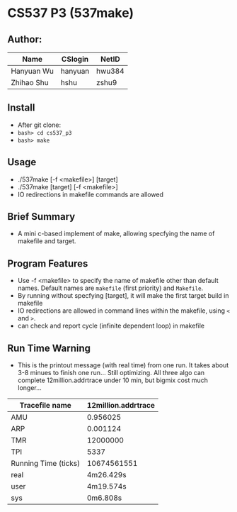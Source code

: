 # CS537 P3 (537make)

## Author:

|Name|CSlogin|NetID|
|----|-------|-----|
|Hanyuan Wu|hanyuan|hwu384|
|Zhihao Shu|hshu|zshu9|

## Install

* After git clone:
* `bash> cd cs537_p3`
* `bash> make`

## Usage

* ./537make [-f \<makefile\>] [target]
* ./537make [target] [-f \<makefile\>]
* IO redirections in makefile commands are allowed

## Brief Summary

* A mini c-based implement of make, allowing specfying the name of makefile and target.

## Program Features

* Use -f \<makefile\> to specify the name of makefile other than default names. Default names are `makefile` (first priority) and `Makefile`.
* By running without specfying [target], it will make the first target build in makefile
* IO redirections are allowed in command lines within the makefile, using `<` and `>`.
* can check and report cycle (infinite dependent loop) in makefile

## Run Time Warning

* This is the printout message (with real time) from one run. It takes about 3-8 minues to finish one run... Still optimizing. All three algo can complete 12million.addrtrace under 10 min, but bigmix cost much longer...

|Tracefile name|12million.addrtrace|
|---|---|
|AMU|0.956025|
|ARP|0.001124|
|TMR|12000000|
|TPI|5337|
|Running Time (ticks)| 10674561551|
|real|4m26.429s|
|user|4m19.574s|
|sys|0m6.808s|


